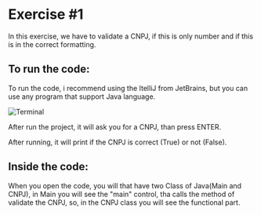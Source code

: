 # Exercise #1

In this exercise, we have to validate a CNPJ, if this is only number and if this is in the correct formatting.

## To run the code:

To run the code, i recommend using the ItelliJ from JetBrains, but you can use any program that support Java language.

![Terminal](/main/cnpj-terminal.jpeg)

After run the project, it will ask you for a CNPJ, than press ENTER.


After running, it will print if the CNPJ is correct (True) or not (False).

## Inside the code:

When you open the code, you will that have two Class of Java(Main and CNPJ), in Main you will see the "main" control, tha calls the method of validate the CNPJ, so, in the CNPJ class you will see the functional part.

